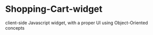 # Shopping-Cart-widget
client-side Javascript widget, with a proper UI using Object-Oriented concepts

